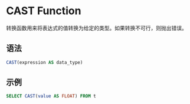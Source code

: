 # CAST Function

转换函数用来将表达式的值转换为给定的类型。如果转换不可行，则抛出错误。

## 语法

```sql
CAST(expression AS data_type)
```

## 示例

```sql
SELECT CAST(value AS FLOAT) FROM t
```

